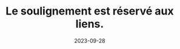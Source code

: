 ---
N: '134'
Rubrique: Liens
title: Le soulignement est réservé aux liens. 
detail: Le soulignement est réservé aux liens. 
abstract: 
categories: [" Liens"]
agrege: O4134-E042
opquast: '4 134'
indiceebook: '42'
description: "Règle n° 042"
weight:  042
actif: '1'
layout: rules
date: 2023-09-28
tags: ["", ""]
objectif: ["", ""]
Meo: [""]
Controle: ""
Source: ["Opquast"]
Referential: [""]
Steps: ["", ""]
---